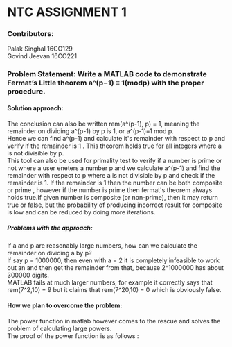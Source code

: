 # NTC ASSIGNMENT 1

### Contributors:

Palak Singhal	16CO129 <br/>
Govind Jeevan	16CO221

### Problem Statement: Write a MATLAB code to demonstrate Fermat’s Little theorem a^(p−1) ≡ 1(modp) with the proper procedure.

#### Solution approach:

The conclusion can also be written rem(a^(p-1), p) = 1, meaning the remainder on dividing a^(p-1) by p is 1, or a^(p-1)≡1 mod p. <br/> 
Hence we can find a^(p-1) and calculate it's remainder with respect to p and verify if the remainder is 1 . This theorem holds true for all integers where a is not divisible by p.<br/>
This tool can also be used for primality test to verify if a number is prime or not where a user eneters a number p and we calculate a^(p-1) and find the remainder with respect to p where a is not divisible by p and check if the remainder is 1. If the remainder is 1 then the number can be both composite or prime , however if the number is prime then fermat's theorem always holds true.If given number is composite (or non-prime), then it may return true or false, but the probability of producing incorrect result for composite is low and can be reduced by doing more iterations.


##### Problems with the approach:

If a and p are reasonably large numbers, how can we calculate the remainder on dividing a by p? <br/>
If say p = 1000000, then even with a = 2 it is completely infeasible to work out an and then get the remainder from that, because 2^1000000 has about 300000 digits.<br/>
MATLAB fails at much larger numbers, for example it correctly says that rem(7^2,10) = 9 but it claims that rem(7^20,10) = 0 which is obviously false.<br/>

#### How we plan to overcome the problem:
The power function in matlab however comes to the rescue and solves the problem of calculating large powers. <br/>
The proof of the power function is as follows :
